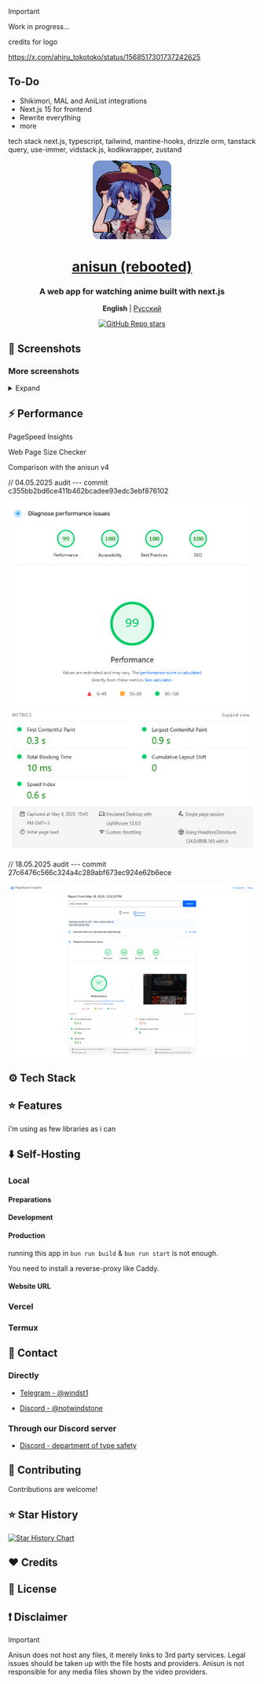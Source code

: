 > [!IMPORTANT]
> Work in progress...

credits for logo

https://x.com/ahiru_tokotoko/status/1568517301737242625

## To-Do

* Shikimori, MAL and AniList integrations
* Next.js 15 for frontend
* Rewrite everything
* more

tech stack
next.js, typescript, tailwind, mantine-hooks, drizzle orm, tanstack query, use-immer, vidstack.js, kodikwrapper, zustand

<div align="center">

<img width="160" height="160" align="center" src="public/favicon.webp">

# [anisun (rebooted)](https://anisun.vercel.app)

### A web app for watching anime built with next.js

<p align="center">
<strong>English</strong> | <a href="https://github.com/notwindstone/anisun/blob/main/README_russian.md">Русский</a>
</p>

[![GitHub Repo stars](https://img.shields.io/github/stars/notwindstone/Anisun?label=Stars&style=for-the-badge&logo=data%3Aimage%2Fsvg%2Bxml%3Bbase64%2CPD94bWwgdmVyc2lvbj0iMS4wIiBlbmNvZGluZz0idXRmLTgiPz4KPHN2ZyBoZWlnaHQ9IjI0IiB2aWV3Qm94PSIwIC05NjAgOTYwIDk2MCIgd2lkdGg9IjI0IiB4bWxucz0iaHR0cDovL3d3dy53My5vcmcvMjAwMC9zdmciPgogIDxwYXRoIGQ9Im0zNTQtMjQ3IDEyNi03NiAxMjYgNzctMzMtMTQ0IDExMS05Ni0xNDYtMTMtNTgtMTM2LTU4IDEzNS0xNDYgMTMgMTExIDk3LTMzIDE0M1pNMjMzLTgwbDY1LTI4MUw4MC01NTBsMjg4LTI1IDExMi0yNjUgMTEyIDI2NSAyODggMjUtMjE4IDE4OSA2NSAyODEtMjQ3LTE0OUwyMzMtODBabTI0Ny0zNTBaIiBzdHlsZT0iZmlsbDogcmdiKDI0NSwgMjI3LCA2Nik7Ii8%2BCjwvc3ZnPg%3D%3D&color=%23f8e444)](https://github.com/notwindstone/Anisun/stargazers)

</div>

## 📱 Screenshots

### More screenshots

<details>
<summary>Expand</summary>

<div align="center">
</div>

</details>

## ⚡ Performance

PageSpeed Insights

Web Page Size Checker

Comparison with the anisun v4

// 04.05.2025 audit --- commit c355bb2bd6ce411b462bcadee93edc3ebf876102

[![Pagespeed Insights Screenshot #1](/public/psi/pagespeed-insights-1.png)](https://github.com/notwindstone/Anisun/blob/v5/public/psi/pagespeed-insights-1.png)
[![Pagespeed Insights Screenshot #2](/public/psi/pagespeed-insights-2.png)](https://github.com/notwindstone/Anisun/blob/v5/public/psi/pagespeed-insights-2.png)

// 18.05.2025 audit --- commit 27c6476c566c324a4c289abf673ec924e62b6ece

[![Pagespeed Insights Screenshot #1](/public/psi/psi-18-05-2025.png)](https://github.com/notwindstone/Anisun/blob/v5/public/psi/psi-18-05-2025.png)

## ⚙️ Tech Stack

## ⭐ Features

i'm using as few libraries as i can

## ⬇️ Self-Hosting

### Local

#### Preparations

#### Development

#### Production

running this app in `bun run build` & `bun run start` is not enough.

You need to install a reverse-proxy like Caddy.

#### Website URL

### Vercel

### Termux

## 💬 Contact

### Directly

* [Telegram - @windst1](https://t.me/windst1)

* [Discord - @notwindstone](https://discord.com/users/510709295814279168)

### Through our Discord server

* [Discord - department of type safety](https://discord.gg/JhmkZDScfg)

## 🤝 Contributing

Contributions are welcome!

## ⭐️ Star History

[![Star History Chart](https://api.star-history.com/svg?repos=notwindstone/anisun&type=Date)](https://star-history.com/#notwindstone/anisun&Date)

## ❤️ Credits

## 📜 License

## ❗ Disclaimer

> [!IMPORTANT]
> Anisun does not host any files, it merely links to 3rd party services.
> Legal issues should be taken up with the file hosts and providers.
> Anisun is not responsible for any media files shown by the video providers.